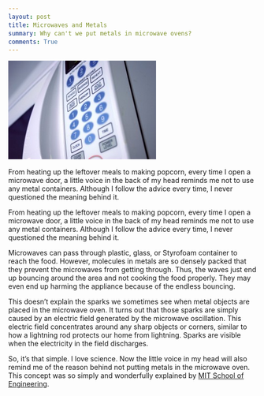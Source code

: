 ```yaml
---
layout: post
title: Microwaves and Metals
summary: Why can't we put metals in microwave ovens?
comments: True
---
```


![Microwave](/assets/microwave.jpg "Microwave" )

From heating up the leftover meals to making popcorn, every time I open a microwave door, a little voice in the back of my head reminds me not to use any metal containers. Although I follow the advice every time, I never questioned the meaning behind it.

From heating up the leftover meals to making popcorn, every time I open a microwave door, a little voice in the back of my head reminds me not to use any metal containers. Although I follow the advice every time, I never questioned the meaning behind it.

Microwaves can pass through plastic, glass, or Styrofoam container to reach the food. However, molecules in metals are so densely packed that they prevent the microwaves from getting through. Thus, the waves just end up bouncing around the area and not cooking the food properly. They may even end up harming the appliance because of the endless bouncing.

This doesn’t explain the sparks we sometimes see when metal objects are placed in the microwave oven. It turns out that those sparks are simply caused by an electric field generated by the microwave oscillation. This electric field concentrates around any sharp objects or corners, similar to how a lightning rod protects our home from lightning. Sparks are visible when the electricity in the field discharges.

So, it’s that simple. I love science. Now the little voice in my head will also remind me of the reason behind not putting metals in the microwave oven. This concept was so simply and wonderfully explained by [MIT School of Engineering](https://engineering.mit.edu/ask/why-can%E2%80%99t-we-put-metal-objects-microwave).

